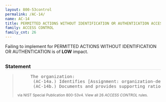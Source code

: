 ```yaml
---
layout: 800-53control
permalink: /AC-14/
name: AC-14
title: PERMITTED ACTIONS WITHOUT IDENTIFICATION OR AUTHENTICATION ACCESS CONTROL
family: ACCESS CONTROL
family_cnt: 26
---
```

<p class="text-info">Failing to implement for PERMITTED ACTIONS WITHOUT IDENTIFICATION OR AUTHENTICATION is of <b>LOW</b> impact.</p>

<h3 style="border-bottom:1px solid #ddd;margin:30px 0 8px 0;">Statement</h3>
<blockquote>
<pre>     The organization: 
      (AC-14a.) Identifies [Assignment: organization-defined user actions] that can be performed on the information system without identification or authentication consistent with organizational missions/business functions; and 
      (AC-14b.) Documents and provides supporting rationale in the security plan for the information system, user actions not requiring identification or authentication. 
</pre>
<p><small>via NIST Special Publication 800-53v4. View all 26 <i>ACCESS CONTROL</i> rules. <a href="/cce/ssg/group/$Group_id"><span class="glyphicon glyphicon-link"></span></a> </small></p>
</blockquote>

